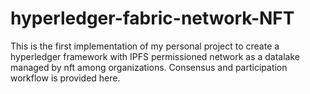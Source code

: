 # hyperledger-fabric-network-NFT

This is the first implementation of my personal project to create a hyperledger framework with IPFS permissioned network as a datalake managed by nft among organizations.
Consensus and participation workflow is provided here.
